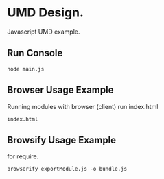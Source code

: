 # UMD Design.
Javascript UMD example.

## Run Console
```
node main.js
```

## Browser Usage Example
Running modules with browser (client) run index.html 
```
index.html
```

## Browsify Usage Example
for require.
```
browserify exportModule.js -o bundle.js
```
